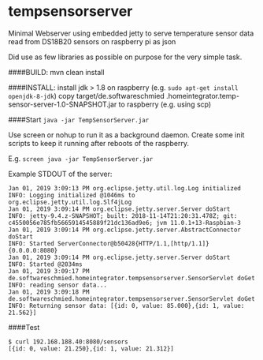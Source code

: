 # tempsensorserver
Minimal Webserver using embedded jetty to serve temperature sensor data read from DS18B20 sensors on raspberry pi as json

Did use as few libraries as possible on purpose for the very simple task.

####BUILD:
mvn clean install

####INSTALL:
install jdk > 1.8 on raspberry (e.g. `sudo apt-get install openjdk-8-jdk`)
copy target/de.softwareschmied .homeintegrator.temp-sensor-server-1.0-SNAPSHOT.jar to raspberry (e.g. using scp)

####Start
`java -jar TempSensorServer.jar`

Use screen or nohup to run it as a background daemon. Create some init scripts to keep it running after reboots of the raspberry.

E.g. `screen java -jar TempSensorServer.jar`

Example STDOUT of the server:
```
Jan 01, 2019 3:09:13 PM org.eclipse.jetty.util.log.Log initialized
INFO: Logging initialized @1046ms to org.eclipse.jetty.util.log.Slf4jLog
Jan 01, 2019 3:09:14 PM org.eclipse.jetty.server.Server doStart
INFO: jetty-9.4.z-SNAPSHOT; built: 2018-11-14T21:20:31.478Z; git: c4550056e785fb5665914545889f21dc136ad9e6; jvm 11.0.1+13-Raspbian-3
Jan 01, 2019 3:09:14 PM org.eclipse.jetty.server.AbstractConnector doStart
INFO: Started ServerConnector@b50428{HTTP/1.1,[http/1.1]}{0.0.0.0:8080}
Jan 01, 2019 3:09:14 PM org.eclipse.jetty.server.Server doStart
INFO: Started @2034ms
Jan 01, 2019 3:09:17 PM de.softwareschmied.homeintegrator.tempsensorserver.SensorServlet doGet
INFO: reading sensor data...
Jan 01, 2019 3:09:18 PM de.softwareschmied.homeintegrator.tempsensorserver.SensorServlet doGet
INFO: Returning sensor data: [{id: 0, value: 85.000},{id: 1, value: 21.562}]
```

####Test
```
$ curl 192.168.188.40:8080/sensors
[{id: 0, value: 21.250},{id: 1, value: 21.312}]
```
